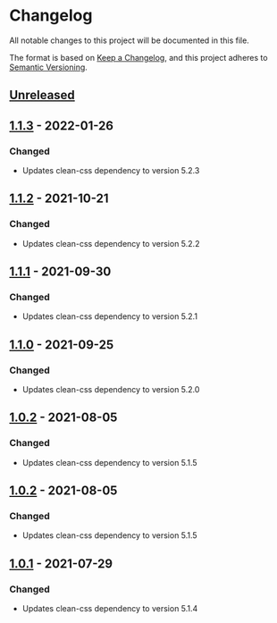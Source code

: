 # Changelog
All notable changes to this project will be documented in this file.

The format is based on [Keep a Changelog](https://keepachangelog.com/en/1.0.0/),
and this project adheres to [Semantic Versioning](https://semver.org/spec/v2.0.0.html).

## [Unreleased]

## [1.1.3] - 2022-01-26
### Changed
- Updates clean-css dependency to version 5.2.3

## [1.1.2] - 2021-10-21
### Changed
- Updates clean-css dependency to version 5.2.2

## [1.1.1] - 2021-09-30
### Changed
- Updates clean-css dependency to version 5.2.1

## [1.1.0] - 2021-09-25
### Changed
- Updates clean-css dependency to version 5.2.0

## [1.0.2] - 2021-08-05
### Changed
- Updates clean-css dependency to version 5.1.5

## [1.0.2] - 2021-08-05
### Changed
- Updates clean-css dependency to version 5.1.5

## [1.0.1] - 2021-07-29
### Changed
- Updates clean-css dependency to version 5.1.4


[Unreleased]: https://github.com/clean-css/clean-css.github.io/compare/v1.1.3...HEAD
[1.1.3]: https://github.com/clean-css/clean-css.github.io/releases/tag/v1.1.3
[1.1.2]: https://github.com/clean-css/clean-css.github.io/releases/tag/v1.1.2
[1.1.1]: https://github.com/clean-css/clean-css.github.io/releases/tag/v1.1.1
[1.1.0]: https://github.com/clean-css/clean-css.github.io/releases/tag/v1.1.0
[1.0.2]: https://github.com/clean-css/clean-css.github.io/releases/tag/v1.0.2
[1.0.1]: https://github.com/clean-css/clean-css.github.io/releases/tag/v1.0.1
